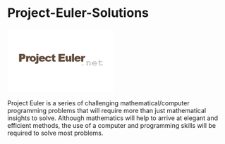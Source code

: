 # Project-Euler-Solutions

![](PE.png)

Project Euler is a series of challenging mathematical/computer programming problems that will require more than just mathematical insights to solve. Although mathematics will help to arrive at elegant and efficient methods, the use of a computer and programming skills will be required to solve most problems.
